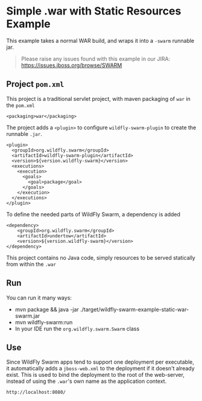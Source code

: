 # Simple .war with Static Resources Example

This example takes a normal WAR build, and wraps it into
a `-swarm` runnable jar.

> Please raise any issues found with this example in our JIRA:
> https://issues.jboss.org/browse/SWARM

## Project `pom.xml`

This project is a traditional servlet project, with maven packaging
of `war` in the `pom.xml`

    <packaging>war</packaging>

The project adds a `<plugin>` to configure `wildfly-swarm-plugin` to
create the runnable `.jar`.

    <plugin>
      <groupId>org.wildfly.swarm</groupId>
      <artifactId>wildfly-swarm-plugin</artifactId>
      <version>${version.wildfly-swarm}</version>
      <executions>
        <execution>
          <goals>
            <goal>package</goal>
          </goals>
        </execution>
      </executions>
    </plugin>

To define the needed parts of WildFly Swarm, a dependency is added

    <dependency>
        <groupId>org.wildfly.swarm</groupId>
        <artifactId>undertow</artifactId>
        <version>${version.wildfly-swarm}</version>
    </dependency>

This project contains no Java code, simply resources to be served
statically from within the `.war`

## Run

You can run it many ways:

* mvn package && java -jar ./target/wildfly-swarm-example-static-war-swarm.jar
* mvn wildfly-swarm:run
* In your IDE run the `org.wildfly.swarm.Swarm` class

## Use

Since WildFly Swarm apps tend to support one deployment per executable, it
automatically adds a `jboss-web.xml` to the deployment if it doesn't already
exist.  This is used to bind the deployment to the root of the web-server,
instead of using the `.war`'s own name as the application context.

    http://localhost:8080/
